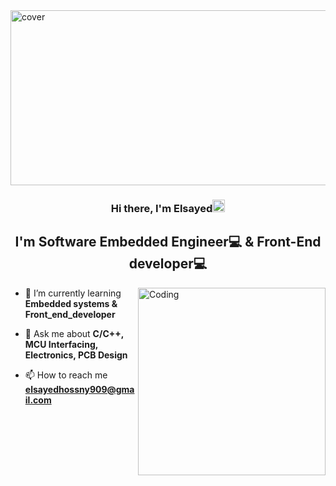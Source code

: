 <img src="https://media.licdn.com/dms/image/D5612AQGoqi6YqfTGfQ/article-cover_image-shrink_600_2000/0/1684625917504?e=2147483647&v=beta&t=mE9JCUg4u0IU_kLC4MuLIfikdEIadhB6PDdYzJ4R2uA" alt="cover" height ="280" width = "1300"/>
<h3 align="center">Hi there, I'm Elsayed<img src='https://d.tw93.fun/images/hi.gif' alt='Hi' width="20"/></h3>
<h2 align="center">I'm Software Embedded Engineer💻 & Front-End developer💻</h2>

  
<img align="right" alt="Coding" width="300" src="https://encrypted-tbn0.gstatic.com/images?q=tbn:ANd9GcRnb7U8285ohbIQt7HvpChBxw0qJBvS3P1n6g&s">

- 🌱 I’m currently learning **Embedded systems & Front_end_developer**

- 💬 Ask me about **C/C++, MCU Interfacing, Electronics, PCB Design**

- 📫 How to reach me **elsayedhossny909@gmail.com**
